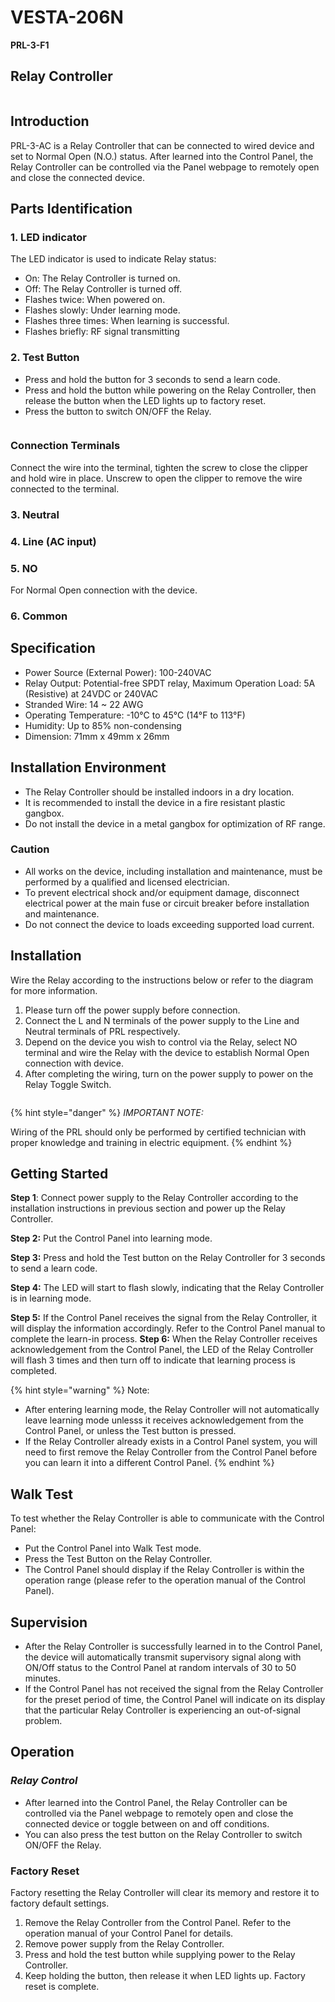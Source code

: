 # VESTA-206N

**PRL-3-F1**

## **Relay Controller**

<figure><img src=".gitbook/assets/image (3).png" alt=""><figcaption></figcaption></figure>

## Introduction

PRL-3-AC is a Relay Controller that can be connected to wired device and set to Normal Open (N.O.) status. After learned into the Control Panel, the Relay Controller can be controlled via the Panel webpage to remotely open and close the connected device.

## Parts Identification

### 1. LED indicator

The LED indicator is used to indicate Relay status:

* On: The Relay Controller is turned on.
* Off: The Relay Controller is turned off.
* Flashes twice: When powered on.
* Flashes slowly: Under learning mode.
* Flashes three times: When learning is successful.
* Flashes briefly: RF signal transmitting

### 2. Test Button

* Press and hold the button for 3 seconds to send a learn code.
* Press and hold the button while powering on the Relay Controller, then release the button when the LED lights up to factory reset.
* Press the button to switch ON/OFF the Relay.

<figure><img src=".gitbook/assets/0 (141).jpeg" alt=""><figcaption></figcaption></figure>

### Connection Terminals

Connect the wire into the terminal, tighten the screw to close the clipper and hold wire in place. Unscrew to open the clipper to remove the wire connected to the terminal.

### **3. Neutral**&#x20;

### **4. Line (AC input)**

### &#x20;**5. NO**

&#x20;    For Normal Open connection with the device.

### **6. Common**

## Specification

* Power Source (External Power): 100-240VAC
* Relay Output: Potential-free SPDT relay, Maximum Operation Load: 5A (Resistive) at 24VDC or 240VAC
* Stranded Wire: 14 \~ 22 AWG
* Operating Temperature: -10°C to 45°C (14°F to 113°F)
* Humidity: Up to 85% non-condensing
* Dimension: 71mm x 49mm x 26mm

## Installation Environment&#x20;

* The Relay Controller should be installed indoors in a dry location.
* It is recommended to install the device in a fire resistant plastic gangbox.
* Do not install the device in a metal gangbox for optimization of RF range.

### Caution&#x20;

* All works on the device, including installation and maintenance, must be performed by a qualified and licensed electrician.
* To prevent electrical shock and/or equipment damage, disconnect electrical power at the main fuse or circuit breaker before installation and maintenance.
* Do not connect the device to loads exceeding supported load current.

## Installation

Wire the Relay according to the instructions below or refer to the diagram for more information.

1. Please turn off the power supply before connection.
2. Connect the L and N terminals of the power supply to the Line and Neutral terminals of PRL respectively.
3. Depend on the device you wish to control via the Relay, select NO terminal and wire the Relay with the device to establish Normal Open connection with device.
4. After completing the wiring, turn on the power supply to power on the Relay Toggle Switch.

<figure><img src=".gitbook/assets/3 (98).jpeg" alt=""><figcaption></figcaption></figure>

{% hint style="danger" %}
_IMPORTANT NOTE:_

Wiring of the PRL should only be performed by certified technician with proper knowledge and training in electric equipment.
{% endhint %}

## Getting Started

**Step 1**: Connect power supply to the Relay Controller according to the installation instructions in previous section and power up the Relay Controller.

**Step 2:** Put the Control Panel into learning mode.

**Step 3:** Press and hold the Test button on the Relay Controller for 3 seconds to send a learn code.

**Step 4:** The LED will start to flash slowly, indicating that the Relay Controller is in learning mode.

**Step 5:** If the Control Panel receives the signal from the Relay Controller, it will display the information accordingly. Refer to the Control Panel manual to complete the learn-in process. **Step 6:** When the Relay Controller receives acknowledgement from the Control Panel, the LED of the Relay Controller will flash 3 times and then turn off to indicate that learning process is completed.

{% hint style="warning" %}
Note:

* After entering learning mode, the Relay Controller will not automatically leave learning mode unlesss it receives acknowledgement from the Control Panel, or unless the Test button is pressed.
* If the Relay Controller already exists in a Control Panel system, you will need to first remove the Relay Controller from the Control Panel before you can learn it into a different Control Panel.
{% endhint %}

## Walk Test

To test whether the Relay Controller is able to communicate with the Control Panel:

* Put the Control Panel into Walk Test mode.
* Press the Test Button on the Relay Controller.
* The Control Panel should display if the Relay Controller is within the operation range (please refer to the operation manual of the Control Panel).

## Supervision

* After the Relay Controller is successfully learned in to the Control Panel, the device will automatically transmit supervisory signal along with ON/Off status to the Control Panel at random intervals of 30 to 50 minutes.
* If the Control Panel has not received the signal from the Relay Controller for the preset period of time, the Control Panel will indicate on its display that the particular Relay Controller is experiencing an out-of-signal problem.

## Operation

### _Relay Control_

* After learned into the Control Panel, the Relay Controller can be controlled via the Panel webpage to remotely open and close the connected device or toggle between on and off conditions.
* You can also press the test button on the Relay Controller to switch ON/OFF the Relay.

### Factory Reset

Factory resetting the Relay Controller will clear its memory and restore it to factory default settings.

1. Remove the Relay Controller from the Control Panel. Refer to the operation manual of your Control Panel for details.
2. Remove power supply from the Relay Controller.
3. Press and hold the test button while supplying power to the Relay Controller.
4. Keep holding the button, then release it when LED lights up. Factory reset is complete.
